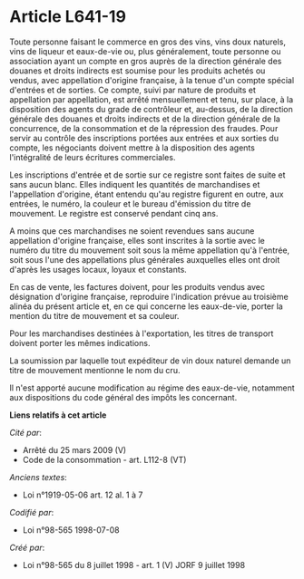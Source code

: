 # Article L641-19

Toute personne faisant le commerce en gros des vins, vins doux naturels, vins de liqueur et eaux-de-vie ou, plus
généralement, toute personne ou association ayant un compte en gros auprès de la direction générale des douanes et droits
indirects est soumise pour les produits achetés ou vendus, avec appellation d'origine française, à la tenue d'un compte
spécial d'entrées et de sorties. Ce compte, suivi par nature de produits et appellation par appellation, est arrêté
mensuellement et tenu, sur place, à la disposition des agents du grade de contrôleur et, au-dessus, de la direction générale
des douanes et droits indirects et de la direction générale de la concurrence, de la consommation et de la répression des
fraudes. Pour servir au contrôle des inscriptions portées aux entrées et aux sorties du compte, les négociants doivent mettre
à la disposition des agents l'intégralité de leurs écritures commerciales.

Les inscriptions d'entrée et de sortie sur ce registre sont faites de suite et sans aucun blanc. Elles indiquent les
quantités de marchandises et l'appellation d'origine, étant entendu qu'au registre figurent en outre, aux entrées, le numéro,
la couleur et le bureau d'émission du titre de mouvement. Le registre est conservé pendant cinq ans.

A moins que ces marchandises ne soient revendues sans aucune appellation d'origine française, elles sont inscrites à la
sortie avec le numéro du titre du mouvement soit sous la même appellation qu'à l'entrée, soit sous l'une des appellations
plus générales auxquelles elles ont droit d'après les usages locaux, loyaux et constants.

En cas de vente, les factures doivent, pour les produits vendus avec désignation d'origine française, reproduire l'indication
prévue au troisième alinéa du présent article et, en ce qui concerne les eaux-de-vie, porter la mention du titre de mouvement
et sa couleur.

Pour les marchandises destinées à l'exportation, les titres de transport doivent porter les mêmes indications.

La soumission par laquelle tout expéditeur de vin doux naturel demande un titre de mouvement mentionne le nom du cru.

Il n'est apporté aucune modification au régime des eaux-de-vie, notamment aux dispositions du code général des impôts les
concernant.

**Liens relatifs à cet article**

_Cité par_:

  - Arrêté du 25 mars 2009 (V)
  - Code de la consommation - art. L112-8 (VT)

_Anciens textes_:

  - Loi n°1919-05-06 art. 12 al. 1 à 7

_Codifié par_:

  - Loi n°98-565 1998-07-08

_Créé par_:

  - Loi n°98-565 du 8 juillet 1998 - art. 1 (V) JORF 9 juillet 1998
